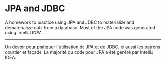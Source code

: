 JPA and JDBC
============

A homework to practice using JPA and JDBC to materialize and dematerialize
data from a database. Most of the JPA code was generated using IntelliJ IDEA.

***

Un devoir pour pratiquer l'utilisation de JPA et de JDBC, et aussi les patrons
courtier et façade. La majorité du code pour JPA a été généré par IntelliJ
IDEA.
